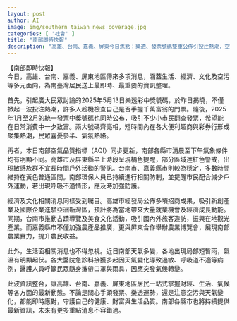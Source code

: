```yaml
---
layout: post
author: AI
image: img/southern_taiwan_news_coverage.jpg
categories: [ '社會' ]
title: "南部即時快報"
description: "高雄、台南、嘉義、屏東今日焦點：樂透、發票號碼雙重公佈引投注熱潮，空氣品質早晚落差大、部分地區亮紅橘燈；經發、文旅、農業接連振興，急診氣喘病例因天氣變化增多，掌握財經生活氣候一站新訊。"
---
```

【南部即時快報】  
今日，高雄、台南、嘉義、屏東地區傳來多項消息，涵蓋生活、經濟、文化及空污等多元面向，為南臺灣居民送上最即時、最重要的資訊整理。  

首先，引起廣大民眾討論的2025年5月13日樂透彩中獎號碼，於昨日揭曉，不僅掀起一波投注熱潮，許多人趁機檢查自己是否手握千萬富翁的門票。隨後，2025年1月至2月的統一發票中獎號碼也同時公布，吸引不少小市民翻查發票，希望能在日常消費中一夕致富。兩大號碼齊亮相，短時間內在各大便利超商與彩券行形成聚集熱潮，民眾喜憂參半、氣氛熱絡。  

再者，本日南部空氣品質指標（AQI）同步更新，南部各縣市清晨至下午氣象條件均有明顯不同。高雄市及屏東縣早上時段呈現橘色提醒，部分區域達紅色警戒，出現敏感族群不宜長時間戶外活動的警訊。台南市、嘉義縣市則較為穩定，多數時間維持在黃色普通區間。南部環保人員已持續進行相關防制，並提醒市民配合減少戶外運動，若出現呼吸不適情形，應及時加強防護。

經濟及文化相關消息同樣受到矚目。高雄市經發局公佈多項招商成果，吸引新創產業及國際企業進駐亞洲新灣區，預計將為當地帶來大量就業機會及經濟成長動能。同期，台南市推動古蹟導覽及美食文化活動，吸引國內外旅客造訪，振興在地觀光產業。而嘉義縣市不僅加強農產品推廣，更與屏東合作舉辦農業博覽會，展現南部農業實力，提升農民收益。

此外，生活面相關消息也不得忽視。近日南部天氣多變，各地出現局部短暫雨，氣溫有明顯起伏。各大醫院急診科接獲多起因天氣變化導致過敏、呼吸道不適等病例，醫護人員呼籲民眾隨身攜帶口罩與雨具，因應突發氣候轉變。

此波資訊整合，讓高雄、台南、嘉義、屏東地區居民一站式掌握財經、生活、氣候等各方面的最新動態。不論是關心手頭發票、樂透運勢，還是注意空污與天氣變化，都能即時應對，守護自己的健康、財富與生活品質。南部各縣市也將持續提供最新資訊，未來有更多重點消息不容錯過。